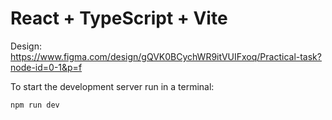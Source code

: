 # React + TypeScript + Vite

Design:
https://www.figma.com/design/gQVK0BCychWR9itVUIFxoq/Practical-task?node-id=0-1&p=f

To start the development server run in a terminal:

```
npm run dev
```
